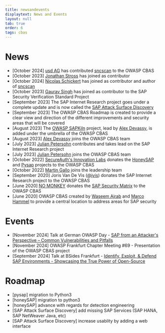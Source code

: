 ```yaml
---
title: newsandevents
displaytext: News and Events
layout: null
tab: true
order: 6
tags: cbas
---
```


# News

- [October 2024] [usd AG](https://www.usd.de/) has contributed [sncscan](https://github.com/SecuritySilverbacks/sncscan) to the OWASP CBAS
- [October 2023] [Jonathan Stross](https://www.linkedin.com/in/jonathan-stross-4aa330170/) has joined as contributor
- [October 2024] [Nicolas Schickert](https://www.linkedin.com/in/nicolas-schickert/) has joined as contributor and author of [sncscan](https://github.com/SecuritySilverbacks/sncscan)
- [October 2023] [Gaurav Singh](https://www.linkedin.com/in/gauravsingh14/) has joined as contributor to the SAP Security Verification Standard Project
- [September 2023] The SAP Internet Research project goes under a complete update and is now called the [SAP Attack Surface Discovery](https://github.com/NO-MONKEY/SAP-AttackSurfaceDiscovery)
- [September 2023] The OWASP CBAS Roadmap is created to provide a clear view and direction of the different improvements and security areas that will be covered
- [August 2023] The [OWASP SAPKiln](https://github.com/OWASP/SAPKiln) project, lead by [Alex Devassy](https://www.linkedin.com/in/alex-devassy-358421138), is added under the umbrella of the OWASP CBAS
- [August 2023] [Alex Devassy](https://www.linkedin.com/in/alex-devassy-358421138) joins the OWASP CBAS team
- [July 2023] [Julian Petersohn](https://www.linkedin.com/in/julian-petersohn-02807b94/) contributes and takes lead on the SAP Internet Research project
- [July 2023] [Julian Petersohn](https://www.linkedin.com/in/julian-petersohn-02807b94/) joins the OWASP CBAS team
- [October 2022] [SecureAuth's Innovation Labs](https://www.secureauth.com/labs/) donates the [HoneySAP](https://github.com/OWASP/HoneySAP) and [Pysap](https://github.com/OWASP/pysap) projects to the OWASP CBAS
- [October 2022] [Martin Gallo](https://www.linkedin.com/in/mgallo/) joins the leadership team
- [September 2020] Joris Van De Vis ([@jvis](https://twitter.com/jvis)) donates the SAP Internet Research project to the OWASP CBAS
- [June 2020] [NO MONKEY](https://www.no-monkey.com) donates the [SAP Security Matrix](https://www.no-monkey.com/sap-security-matrix/) to the OWASP CBAS
- [June 2020] OWASP CBAS created by [Waseem Ajrab](www.linkedin.com/in/waseemajrab) and [Marco Hammel](https://www.linkedin.com/in/marcohammel/) to provide a central location to address areas for SAP security  


# Events

- [November 2024] Talk at German OWASP Day - [SAP from an Attacker's Perspective – Common Vulnerabilities and Pitfalls](https://media.ccc.de/v/god2024-56278-sap-from-an-attackers-pers)
- [November 2024] OWASP Frankfurt Chapter Meeting #69 - Presentation of the OWASP CBAS project
- [September 2024] Talk at BSides Frankfurt - [Identify, Exploit, & Defend SAP Environments - Showcasing the True Power of Open-Source](https://youtu.be/R7E6pwr0EGU?si=a-CBzTcCw4jkgrfo)

# Roadmap

- [pysap] migration to Python3
- [honeySAP] migration to python3
- [honeySAP] advance with regards for detection engineering
- [SAP Attack Surface Discovery] add missing SAP Services (SAP HANA, SAP NetWeaver Java, etc)
- [SAP Attack Surface Discovery] increase usablity by adding a web interface